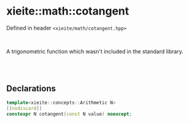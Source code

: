# xieite::math::cotangent
Defined in header `<xieite/math/cotangent.hpp>`

<br/>

A trigonometric function which wasn't included in the standard library.

<br/><br/>

## Declarations
```cpp
template<xieite::concepts::Arithmetic N>
[[nodiscard]]
constexpr N cotangent(const N value) noexcept;
```
